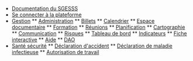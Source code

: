 * [Documentation du SGESSS](/)
* [Se connecter à la plateforme](connexions.md)
* [Gestion](gestion/gestion.md)
** [Administration](gestion/administration/administration.md)
** [Billets](gestion/billets/billets.md)
** [Calendrier](gestion/calendrier/calendrier.md)
** [Espace documentaire](gestion/espace_documentaire/espace_documentaire.md)
** [Formation](gestion/formation/formation.md)
** [Réunions](gestion/reunions/reunions.md)
** [Planification](gestion/planification/planification.md)
** [Cartographie](gestion/cartographie/cartographie.md)
** [Communication](gestion/communication/communication.md)
** [Risques](gestion/risques/risques.md)
** [Tableau de bord](gestion/tableau_bord/tableau_bord.md)
** [Indicateurs](gestion/indicateurs/indicateurs.md)
** [Fiche interactive](gestion/fiche_interactive/fiche_interactive.md)
** [Aide](gestion/aide/aide.md)
** [DAO](gestion/dao/dao.md)
* [Santé sécurité](sante_securite/README.md)
** [Déclaration d'accident](sante_securite/accident/README.md)
** [Déclaration de maladie infectieuse](sante_securite/maladie/README.md)
** [Autorisation de travail](sante_securite/autorisation/README.md)

